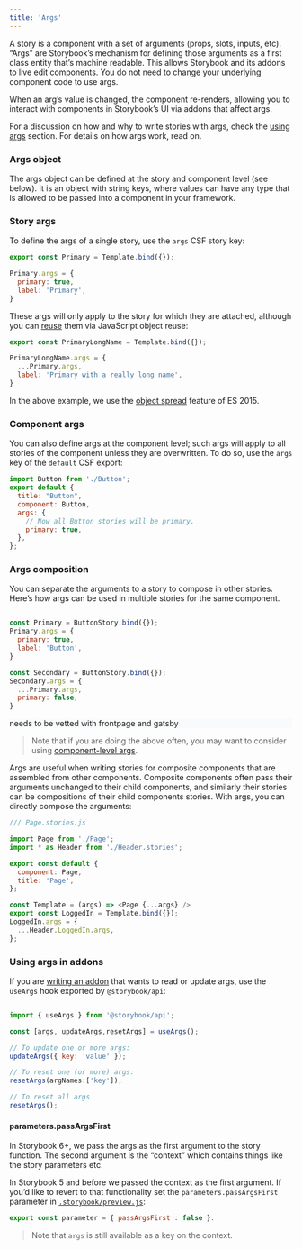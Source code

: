 ```yaml
---
title: 'Args'
---
```


A story is a component with a set of arguments (props, slots, inputs, etc). “Args” are Storybook’s mechanism for defining those arguments as a first class entity that’s machine readable. This allows Storybook and its addons to live edit components. You do not need to change your underlying component code to use args.

When an arg’s value is changed, the component re-renders, allowing you to interact with components in Storybook’s UI via addons that affect args.


For a discussion on how and why to write stories with args, check the [using args](./introduction#using-args) section. For details on how args work, read on.


### Args object

The args object can be defined at the story and component level (see below). It is an object with string keys, where values can have any type that is allowed to be passed into a component in your framework.

### Story args

To define the args of a single story, use the `args` CSF story key:

```js
export const Primary = Template.bind({});

Primary.args = {
  primary: true,
  label: 'Primary',
}
```

These args will only apply to the story for which they are attached, although you can [reuse](../workflows/build-pages-with-storybook#args-composition-for-presentational-screens) them via JavaScript object reuse:

```js
export const PrimaryLongName = Template.bind({});

PrimaryLongName.args = {
  ...Primary.args,
  label: 'Primary with a really long name',
}
```

In the above example, we use the [object spread](https://developer.mozilla.org/en-US/docs/Web/JavaScript/Reference/Operators/Spread_syntax) feature of ES 2015.


### Component args

You can also define args at the component level; such args will apply to all stories of the component unless they are overwritten. To do so, use the `args` key of the `default` CSF export:

```js
import Button from './Button';
export default {
  title: "Button",
  component: Button,
  args: {
    // Now all Button stories will be primary.
    primary: true,
  },
};
```

### Args composition

You can separate the arguments to a story to compose in other stories. Here’s how args can be used in multiple stories for the same component.

```js

const Primary = ButtonStory.bind({});
Primary.args = {
  primary: true,
  label: 'Button',
}

const Secondary = ButtonStory.bind({});
Secondary.args = {
  ...Primary.args,
  primary: false,
}
```

<div style="background-color:#F8FAFC">
needs to be vetted with frontpage and gatsby
</div>

> Note that if you are doing the above often, you may want to consider using [component-level args](#component-args).

Args are useful when writing stories for composite components that are assembled from other components. Composite components often pass their arguments unchanged to their child components, and similarly their stories can be compositions of their child components stories. With args, you can directly compose the arguments:

```js
/// Page.stories.js

import Page from './Page';
import * as Header from './Header.stories';

export const default {
  component: Page,
  title: 'Page',
};

const Template = (args) => <Page {...args} />
export const LoggedIn = Template.bind({});
LoggedIn.args = {
  ...Header.LoggedIn.args,
};
```

### Using args in addons

If you are [writing an addon](../api/addons#getting-started) that wants to read or update args, use the `useArgs` hook exported by `@storybook/api`:

```js

import { useArgs } from '@storybook/api';

const [args, updateArgs,resetArgs] = useArgs();

// To update one or more args:
updateArgs({ key: 'value' });

// To reset one (or more) args:
resetArgs(argNames:['key']);

// To reset all args
resetArgs();
```

#### parameters.passArgsFirst

In Storybook 6+, we pass the args as the first argument to the story function. The second argument is the “context” which contains things like the story parameters etc.

In Storybook 5 and before we passed the context as the first argument. If you’d like to revert to that functionality set the `parameters.passArgsFirst` parameter in [`.storybook/preview.js`](../configure/overview#configure-story-rendering):

```js
export const parameter = { passArgsFirst : false }.
```

> Note that `args` is still available as a key on the context.